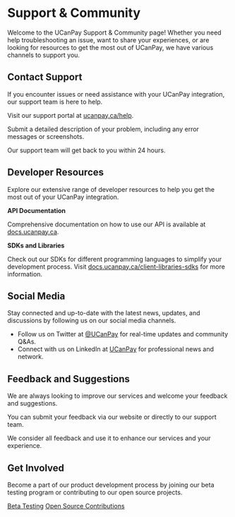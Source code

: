 # Support &amp; Community

Welcome to the UCanPay Support & Community page! Whether you need help troubleshooting an issue, want to share your
experiences, or are looking for resources to get the most out of UCanPay, we have various channels to support you.

## Contact Support

If you encounter issues or need assistance with your UCanPay integration, our support team is here to help.

<procedure title="Contacting Support" id="contacting-support">
    <step>
        <p>Visit our support portal at <a href="https://ucanpay.ca/help">ucanpay.ca/help</a>.</p>
    </step>
    <step>
        <p>Submit a detailed description of your problem, including any error messages or screenshots.</p>
    </step>
    <step>
        <p>Our support team will get back to you within 24 hours.</p>
    </step>
</procedure>

## Developer Resources

Explore our extensive range of developer resources to help you get the most out of your UCanPay integration.

**API Documentation**

Comprehensive documentation on how to use our API is available at <a href="https://docs.ucanpay.ca">
docs.ucanpay.ca</a>.

**SDKs and Libraries**

Check out our SDKs for different programming languages to simplify your development process.
Visit <a href="https://docs.ucanpay.ca/client-libraries-sdks">docs.ucanpay.ca/client-libraries-sdks</a> for more
information.

## Social Media

Stay connected and up-to-date with the latest news, updates, and discussions by following us on our social media
channels.

- Follow us on Twitter at <a href="https://twitter.com/ucanpay">@UCanPay</a> for real-time updates and community Q&As.
- Connect with us on LinkedIn at <a href="https://www.linkedin.com/company/ucanpay">UCanPay</a> for professional news
  and network.

## Feedback and Suggestions

We are always looking to improve our services and welcome your feedback and suggestions.

<procedure title="Providing Feedback" id="providing-feedback">
    <step>
        <p>You can submit your feedback via our website or directly to our support team.</p>
    </step>
    <step>
        <p>We consider all feedback and use it to enhance our services and your experience.</p>
    </step>
</procedure>

## Get Involved

Become a part of our product development process by joining our beta testing program or contributing to our open source
projects.

<seealso>
    <category ref="wrs">
        <a href="https://ucanpay.ca/docs/beta-testing">Beta Testing</a>
        <a href="https://ucanpay.ca/docs/open-source">Open Source Contributions</a>
    </category>
</seealso>
